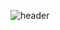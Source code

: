 ![header](https://capsule-render.vercel.app/api?type=soft&color=timeAuto&height=300&section=header&text=Jaehyun's%20Profile&desc=Nice%20to%20meet%20you%20!&fontSize=60&descAlignY=70)

<!--
**jaejae2374/jaejae2374** is a ✨ _special_ ✨ repository because its `README.md` (this file) appears on your GitHub profile.

Here are some ideas to get you started:

- 🔭 I’m currently working on ...
- 🌱 I’m currently learning ...
- 👯 I’m looking to collaborate on ...
- 🤔 I’m looking for help with ...
- 💬 Ask me about ...
- 📫 How to reach me: ...
- 😄 Pronouns: ...
- ⚡ Fun fact: ...
-->
